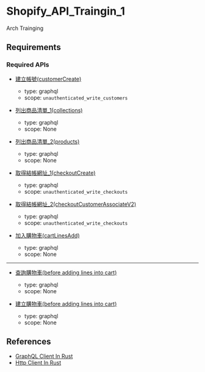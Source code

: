 # Shopify_API_Traingin_1

Arch Trainging

## Requirements

### Required APIs

- [建立帳號(customerCreate)](https://shopify.dev/api/storefront/2022-10/mutations/customerCreate)
  - type: graphql
  - scope: `unauthenticated_write_customers`

- [列出商品清單_1(collections)](https://shopify.dev/api/storefront/2022-10/queries/collections)
  - type: graphql
  - scope: None

- [列出商品清單_2(products)](https://shopify.dev/api/storefront/2022-04/queries/products)
  - type: graphql
  - scope: None

- [取得結帳網址_1(checkoutCreate)](https://shopify.dev/api/storefront/2022-10/mutations/checkoutCreate)
  - type: graphql
  - scope: `unauthenticated_write_checkouts`

- [取得結帳網址_2(checkoutCustomerAssociateV2)](https://shopify.dev/api/storefront/2022-10/mutations/checkoutCustomerAssociateV2)
  - type: graphql
  - scope: `unauthenticated_write_checkouts`

- [加入購物車(cartLinesAdd)](https://shopify.dev/api/storefront/2022-10/mutations/cartLinesAdd)
  - type: graphql
  - scope: None

---

- [查詢購物車(before adding lines into cart)](https://shopify.dev/api/storefront/2022-10/queries/cart)
  - type: graphql
  - scope: None

- [建立購物車(before adding lines into cart)](https://shopify.dev/api/storefront/2022-10/mutations/cartCreate)
  - type: graphql
  - scope: None

## References

- [GraphQL Client In Rust](https://github.com/graphql-rust/graphql-client)
- [Http Client In Rust](https://github.com/hyperium/hyper)
